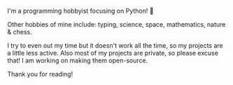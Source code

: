 I'm a programming hobbyist focusing on Python! 👋

Other hobbies of mine include: typing, science, space, mathematics, nature & chess.

I try to even out my time but it doesn't work all the time, so my projects are a little less active.
Also most of my projects are private, so please excuse that!
I am working on making them open-source.

Thank you for reading!
